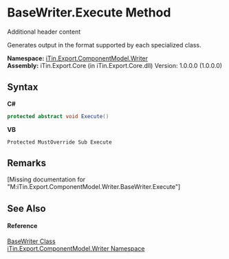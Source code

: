 # BaseWriter.Execute Method 
Additional header content 

Generates output in the format supported by each specialized class.

**Namespace:**&nbsp;<a href="N_iTin_Export_ComponentModel_Writer">iTin.Export.ComponentModel.Writer</a><br />**Assembly:**&nbsp;iTin.Export.Core (in iTin.Export.Core.dll) Version: 1.0.0.0 (1.0.0.0)

## Syntax

**C#**<br />
``` C#
protected abstract void Execute()
```

**VB**<br />
``` VB
Protected MustOverride Sub Execute
```


## Remarks
\[Missing <remarks> documentation for "M:iTin.Export.ComponentModel.Writer.BaseWriter.Execute"\]

## See Also


#### Reference
<a href="T_iTin_Export_ComponentModel_Writer_BaseWriter">BaseWriter Class</a><br /><a href="N_iTin_Export_ComponentModel_Writer">iTin.Export.ComponentModel.Writer Namespace</a><br />